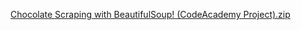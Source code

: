 
[Chocolate Scraping with BeautifulSoup! (CodeAcademy Project).zip](https://github.com/bryanng77/breeyuun98/files/6213597/Chocolate.Scraping.with.BeautifulSoup.CodeAcademy.Project.zip)
